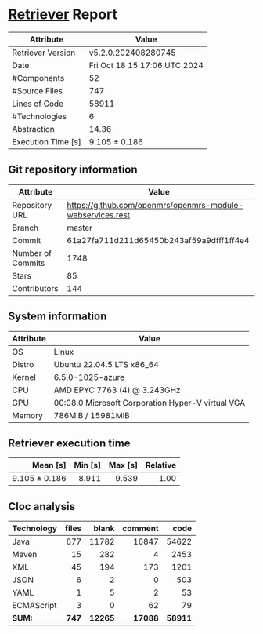 # [Retriever](https://github.com/PalladioSimulator/Palladio-ReverseEngineering-Retriever) Report
| Attribute          | Value |
| ------------------ | ----- |
| Retriever Version  | v5.2.0.202408280745 |
| Date               | Fri Oct 18 15:17:06 UTC 2024 |
| #Components        | 52 |
| #Source Files      | 747 |
| Lines of Code      | 58911 |
| #Technologies      | 6 |
| Abstraction        | 14.36 |
| Execution Time [s] | 9.105 ± 0.186  |

## Git repository information
|      Attribute    | Value |
| ----------------- | ----- |
| Repository URL    | https://github.com/openmrs/openmrs-module-webservices.rest |
| Branch            | master |
| Commit            | 61a27fa711d211d65450b243af59a9dfff1ff4e4 |
| Number of Commits | 1748 |
| Stars             | 85 |
| Contributors      | 144 |


## System information
| Attribute | Value |
| --------- | ----- |
| OS | Linux  |
| Distro | Ubuntu 22.04.5 LTS x86_64  |
| Kernel | 6.5.0-1025-azure  |
| CPU | AMD EPYC 7763 (4) @ 3.243GHz  |
| GPU | 00:08.0 Microsoft Corporation Hyper-V virtual VGA  |
| Memory | 786MiB / 15981MiB  |

## Retriever execution time
| Mean [s] | Min [s] | Max [s] | Relative |
|---:|---:|---:|---:|
| 9.105 ± 0.186 | 8.911 | 9.539 | 1.00 |

## Cloc analysis

<!-- github.com/AlDanial/cloc v 1.90  T=2.08 s (363.4 files/s, 42984.2 lines/s) -->

|Technology|files|blank|comment|code|
|:-------|-------:|-------:|-------:|-------:|
|Java|677|11782|16847|54622|
|Maven|15|282|4|2453|
|XML|45|194|173|1201|
|JSON|6|2|0|503|
|YAML|1|5|2|53|
|ECMAScript|3|0|62|79|
|**SUM:**|**747**|**12265**|**17088**|**58911**|
